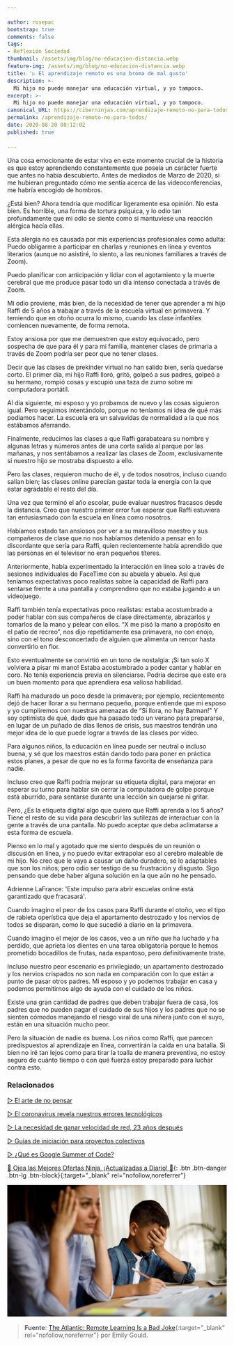 ```yaml
---

author: rosepac
bootstrap: true
comments: false
tags:
- Reflexión Sociedad
thumbnail: /assets/img/blog/no-educacion-distancia.webp
feature-img: /assets/img/blog/no-educacion-distancia.webp
title: '▷ El aprendizaje remoto es una broma de mal gusto'
description: >-
  Mi hijo no puede manejar una educación virtual, y yo tampoco.
excerpt: >-
  Mi hijo no puede manejar una educación virtual, y yo tampoco.
canonical_URL: https://ciberninjas.com/aprendizaje-remoto-no-para-todos/
permalink: /aprendizaje-remoto-no-para-todos/
date: 2020-08-20 08:12:02
published: true

---
```


Una cosa emocionante de estar viva en este momento crucial de la historia es que estoy aprendiendo constantemente que poseía un carácter fuerte que antes no había descubierto. Antes de mediados de Marzo de 2020, si me hubieran preguntado cómo me sentía acerca de las videoconferencias, me habría encogido de hombros.

¿Está bien? Ahora tendría que modificar ligeramente esa opinión. No esta bien. Es horrible, una forma de tortura psíquica, y lo odio tan profundamente que mi odio se siente como si mantuviese una reacción alérgica hacía ellas.

Esta alergia no es causada por mis experiencias profesionales como adulta: Puedo obligarme a participar en charlas y reuniones en línea y eventos literarios (aunque no asistiré, lo siento, a las reuniones familiares a través de Zoom).

Puedo planificar con anticipación y lidiar con el agotamiento y la muerte cerebral que me produce pasar todo un día intenso conectada a través de Zoom.

Mi odio proviene, más bien, de la necesidad de tener que aprender a mi hijo Raffi de 5 años a trabajar a través de la escuela virtual en primavera. Y temiendo que en otoño ocurra lo mismo, cuando las clase infantiles comiencen nuevamente, de forma remota.

Estoy ansiosa por que me demuestren que estoy equivocado, pero sospecha de que para él y para mi familia, mantener clases de primaria a través de Zoom podría ser peor que no tener clases.

Decir que las clases de prekínder virtual no han salido bien, sería quedarse corto. El primer día, mi hijo Raffi lloró, gritó, golpeó a sus padres, golpeó a su hermano, rompió cosas y escupió una taza de zumo sobre mi computadora portátil.

Al día siguiente, mi esposo y yo probamos de nuevo y las cosas siguieron igual. Pero seguimos intentándolo, porque no teníamos ni idea de qué más podiamos hacer. La escuela era un salvavidas de normalidad a la que nos estábamos aferrando.

Finalmente, reducimos las clases a que Raffi garabateara su nombre y algunas letras y números antes de una corta salida al parque por las mañanas, y nos sentábamos a realizar las clases de Zoom, exclusivamente si nuestro hijo se mostraba dispuesto a ello.

Pero las clases, requieron mucho de él, y de todos nosotros, incluso cuando salían bien; las clases online parecían gastar toda la energía con la que estar agradable el resto del día.

Una vez que terminó el año escolar, pude evaluar nuestros fracasos desde la distancia. Creo que nuestro primer error fue esperar que Raffi estuviera tan entusiasmado con la escuela en línea como nosotros.

Habíamos estado tan ansiosos por ver a su maravilloso maestro y sus compañeros de clase que no nos habíamos detenido a pensar en lo discordante que sería para Raffi, quien recientemente había aprendido que las personas en el televisor no eran pequeños títeres.

Anteriormente, había experimentado la interacción en línea solo a través de sesiones individuales de FaceTime con su abuela y abuelo. Así que teníamos expectativas poco realistas sobre la capacidad de Raffi para sentarse frente a una pantalla y comprendero que no estaba jugando a un videojuego.

Raffi también tenía expectativas poco realistas: estaba acostumbrado a poder hablar con sus compañeros de clase directamente, abrazarlos y tomarlos de la mano y pelear con ellos. “X me pisó la mano a propósito en el patio de recreo”, nos dijo repetidamente esa primavera, no con enojo, sino con el tono desconcertado de alguien que alimenta un rencor hasta convertirlo en flor.

Esto eventualmente se convirtió en un tono de nostalgia: ¡Si tan solo X volviera a pisar mi mano! Estaba acostumbrado a poder cantar y hablar en coro. No tenía experiencia previa en silenciarse. Podría decirse que este era un buen momento para que aprendiera esa valiosa habilidad.

Raffi ha madurado un poco desde la primavera; por ejemplo, recientemente dejó de hacer llorar a su hermano pequeño, porque entiende que mi esposo y yo cumpliremos con nuestras amenazas de “Si llora, no hay Batman!" Y soy optimista de qué, dado que ha pasado todo un verano para prepararse, en lugar de un puñado de días llenos de crisis, sus maestros tendrán una mejor idea de lo que puede lograr a través de las clases por vídeo.

Para algunos niños, la educación en línea puede ser neutral o incluso buena, y sé que los maestros están dando todo para poner en práctica estos planes, a pesar de que no es la forma favorita de enseñanza para nadie.

Incluso creo que Raffi podría mejorar su etiqueta digital, para mejorar en esperar su turno para hablar sin cerrar la computadora de golpe porque está aburrido, para sentarse durante una lección sin quejarse ni gritar.

Pero, ¿Es la etiqueta digital algo que quiero que Raffi aprenda a los 5 años? Tiene el resto de su vida para descubrir las sutilezas de interactuar con la gente a través de una pantalla. No puedo aceptar que deba aclimatarse a esta forma de escuela.

Pienso en lo mal y agotado que me siento después de un reunión o discusión en línea, y no puedo evitar extrapolar eso al cerebro maleable de mi hijo. No creo que le vaya a causar un daño duradero, sé lo adaptables que son los niños; pero odio ser testigo de su frustración y disgusto. Sigo pensando que debe haber alguna solución en la que aún no he pensado.

Adrienne LaFrance: 'Este impulso para abrir escuelas online está garantizado que fracasará'.

Cuando imagino el peor de los casos para Raffi durante el otoño, veo el tipo de rabieta operística que deja el apartamento destrozado y los nervios de todos se disparan, como lo que sucedió a diario en la primavera.

Cuando imagino el mejor de los casos, veo a un niño que ha luchado y ha perdido, que aprieta los dientes en una tarea obligatoria porque le hemos prometido bocadillos de frutas, nada espantoso, pero definitivamente triste.  

Incluso nuestro peor escenario es privilegiado; un apartamento destrozado y los nervios crispados no son nada en comparación con lo que están a punto de pasar otros padres. Mi esposo y yo podemos trabajar en casa y podemos permitirnos algo de ayuda con el cuidado de los niños.

Existe una gran cantidad de padres que deben trabajar fuera de casa, los padres que no pueden pagar el cuidado de sus hijos y los padres que no se sienten cómodos manejando el riesgo viral de una niñera junto con el suyo, están en una situación mucho peor.

Pero la situación de nadie es buena. Los niños como Raffi, que parecen predispuestos al aprendizaje en línea, convertirán la caída en una batalla. Si bien no iré tan lejos como para tirar la toalla de manera preventiva, no estoy seguro de cuánto tiempo o con qué fuerza estoy preparado para luchar contra esto.

### **Relacionados** <!-- omit in toc -->

[▷ El arte de no pensar](https://ciberninjas.com/arte-no-pensar/)

[▷ El coronavirus revela nuestros errores tecnológicos](https://ciberninjas.com/coronavirus-revela-errores-tecnol%C3%B3gicos/)

[▷ La necesidad de ganar velocidad de red, 23 años después](https://ciberninjas.com/velocidad-usabilidad-web/)

[▷ Guías de iniciación para proyectos colectivos](https://ciberninjas.com/guias-proyectos-colaborativos/)

[▷ ¿Qué es Google Summer of Code?](https://ciberninjas.com/que-es-google-summer-of-code/)

[🎁 Ojea las Mejores Ofertas Ninja, ¡Actualizadas a Diario! 🛒](https://www.amazon.es/shop/cibercursos "Los Mejores Chollos de Amazon, Ofertas Flash, Black Monday y Amazon Prime Day"){: .btn .btn-danger .btn-lg .btn-block}{:target="_blank" rel="nofollow,noreferrer"}

![](/assets/img/blog/no-educacion-distancia.webp)

> **Fuente**: [The Atlantic: Remote Learning Is a Bad Joke](https://www.theatlantic.com/ideas/archive/2020/08/kindergartener-virtual-education/615316/){:target="_blank" rel="nofollow,noreferrer"} por Emily Gould.
